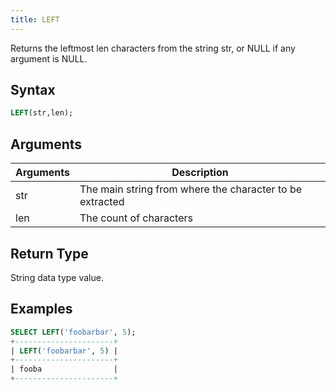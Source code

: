 ```yaml
---
title: LEFT
---
```


Returns the leftmost len characters from the string str, or NULL if any argument is NULL.

## Syntax

```sql
LEFT(str,len);
```

## Arguments

| Arguments | Description                                              |
| --------- | -------------------------------------------------------- |
| str       | The main string from where the character to be extracted |
| len       | The count of characters                                  |

## Return Type

String data type value.

## Examples

```sql
SELECT LEFT('foobarbar', 5);
+----------------------+
| LEFT('foobarbar', 5) |
+----------------------+
| fooba                |
+----------------------+
```
